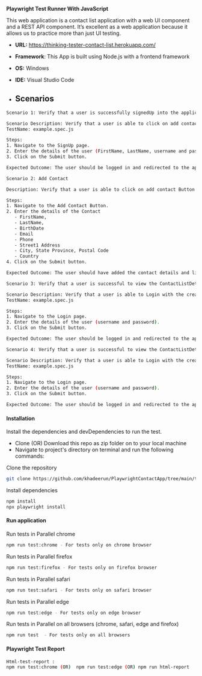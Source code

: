 **Playwright Test Runner With JavaScript**

This web application is a contact list application with a web UI component and a REST API component. 
It’s excellent as a web application because it allows us to practice more than just UI testing.

-  **URL:** https://thinking-tester-contact-list.herokuapp.com/
*   **Framework**: This App is built using Node.js with a frontend framework
+  **OS:** Windows
- **IDE:** Visual Studio Code

- ## Scenarios

```bash
Scenario 1: Verify that a user is successfully signedUp into the application.

Scenario Description: Verify that a user is able to click on add contact Button and fill the details.
TestName: example.spec.js

Steps:
1. Navigate to the SignUp page.
2. Enter the details of the user (FirstName, LastName, username and password).
3. Click on the Submit button.

Expected Outcome: The user should be logged in and redirected to the application landing page.

```
```bash
Scenario 2: Add Contact

Description: Verify that a user is able to click on add contact Button and fill the details.

Steps:
1. Navigate to the Add Contact Button.
2. Enter the details of the Contact
   - FirstName,
   - LastName,
   - BirthDate
   - Email
   - Phone
   - Street1 Address
   - City, State Province, Postal Code
   - Country
4. Click on the Submit button.

Expected Outcome: The user should have added the contact details and listed it in landing page.

```

```bash
Scenario 3: Verify that a user is successful to view the ContactListDetails in the application.

Scenario Description: Verify that a user is able to Login with the created username and password and click on login Button and view the contact list Details.
TestName: example.spec.js

Steps:
1. Navigate to the Login page.
2. Enter the details of the user (username and password).
3. Click on the Submit button.

Expected Outcome: The user should be logged in and redirected to the application landing page.

```

```bash
Scenario 4: Verify that a user is successful to view the ContactListDetails in the application.

Scenario Description: Verify that a user is able to Login with the created username and password and click on login Button and view the contact list Details.
TestName: example.spec.js

Steps:
1. Navigate to the Login page.
2. Enter the details of the user (username and password).
3. Click on the Submit button.

Expected Outcome: The user should be logged in and redirected to the application landing page.

```

 #### Installation

Install the dependencies and devDependencies to run the test.

- Clone (OR) Download this repo as zip folder on to your local machine
- Navigate to project's directory on terminal and run the following commands:

Clone the repository

```bash
git clone https://github.com/khadeerun/PlaywrightContactApp/tree/main/tests
```

Install dependencies

```bash
npm install
npx playwright install
```

#### Run application

Run tests in Parallel chrome

```bash
npm run test:chrome - For tests only on chrome browser
```

Run tests in Parallel firefox

```bash
npm run test:firefox - For tests only on firefox browser
```

Run tests in Parallel safari

```bash
npm run test:safari - For tests only on safari browser
```

Run tests in Parallel edge

```bash
npm run test:edge - For tests only on edge browser
```

Run tests in Parallel on all browsers (chrome, safari, edge and firefox)

```bash
npm run test  - For tests only on all browsers
```

#### Playwright Test Report 

```bash
Html-test-report :
npm run test:chrome (OR)  npm run test:edge (OR) npm run html-report
```


